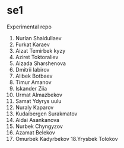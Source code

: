 # se1
Experimental repo

1. Nurlan Shaidullaev
2. Furkat Karaev
3. Aizat Temirbek kyzy
4. Aziret Toktoraliev
5. Aizada Sharshenova
6. Dmitrii Iabirov
7. Alibek Botbaev
8. Timur Amanov
9. Iskander Ziia
10. Urmat Almazbekov
11. Samat Ydyrys uulu
12. Nuraly Kaparov
13. Kudaibergen Surakmatov
14. Aidai Asankanova
15. Nurbek Chyngyzov
16. Azamat Belekov
17. Omurbek Kadyrbekov
18.Yrysbek Tolokov
